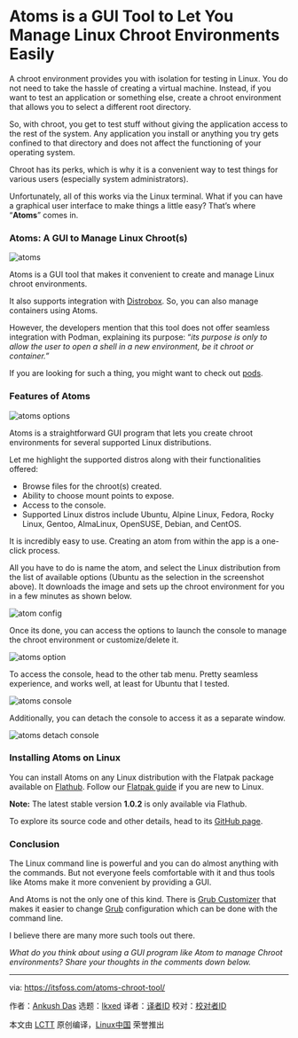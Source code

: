 [#]: subject: "Atoms is a GUI Tool to Let You Manage Linux Chroot Environments Easily"
[#]: via: "https://itsfoss.com/atoms-chroot-tool/"
[#]: author: "Ankush Das https://itsfoss.com/author/ankush/"
[#]: collector: "lkxed"
[#]: translator: "geekpi"
[#]: reviewer: " "
[#]: publisher: " "
[#]: url: " "

Atoms is a GUI Tool to Let You Manage Linux Chroot Environments Easily
======
A chroot environment provides you with isolation for testing in Linux. You do not need to take the hassle of creating a virtual machine. Instead, if you want to test an application or something else, create a chroot environment that allows you to select a different root directory.

So, with chroot, you get to test stuff without giving the application access to the rest of the system. Any application you install or anything you try gets confined to that directory and does not affect the functioning of your operating system.

Chroot has its perks, which is why it is a convenient way to test things for various users (especially system administrators).

Unfortunately, all of this works via the Linux terminal. What if you can have a graphical user interface to make things a little easy? That’s where “**Atoms**” comes in.

### Atoms: A GUI to Manage Linux Chroot(s)

![atoms][1]

Atoms is a GUI tool that makes it convenient to create and manage Linux chroot environments.

It also supports integration with [Distrobox][2]. So, you can also manage containers using Atoms.

However, the developers mention that this tool does not offer seamless integration with Podman, explaining its purpose: “*its purpose is only to allow the user to open a shell in a new environment, be it chroot or container.”*

If you are looking for such a thing, you might want to check out [pods][3].

### Features of Atoms

![atoms options][4]

Atoms is a straightforward GUI program that lets you create chroot environments for several supported Linux distributions.

Let me highlight the supported distros along with their functionalities offered:

* Browse files for the chroot(s) created.
* Ability to choose mount points to expose.
* Access to the console.
* Supported Linux distros include Ubuntu, Alpine Linux, Fedora, Rocky Linux, Gentoo, AlmaLinux, OpenSUSE, Debian, and CentOS.

It is incredibly easy to use. Creating an atom from within the app is a one-click process.

All you have to do is name the atom, and select the Linux distribution from the list of available options (Ubuntu as the selection in the screenshot above). It downloads the image and sets up the chroot environment for you in a few minutes as shown below.

![atom config][5]

Once its done, you can access the options to launch the console to manage the chroot environment or customize/delete it.

![atoms option][6]

To access the console, head to the other tab menu. Pretty seamless experience, and works well, at least for Ubuntu that I tested.

![atoms console][7]

Additionally, you can detach the console to access it as a separate window.

![atoms detach console][8]

### Installing Atoms on Linux

You can install Atoms on any Linux distribution with the Flatpak package available on [Flathub][9]. Follow our [Flatpak guide][10] if you are new to Linux.

**Note:** The latest stable version **1.0.2** is only available via Flathub.

To explore its source code and other details, head to its [GitHub page][11].

### Conclusion

The Linux command line is powerful and you can do almost anything with the commands. But not everyone feels comfortable with it and thus tools like Atoms make it more convenient by providing a GUI.

And Atoms is not the only one of this kind. There is [Grub Customizer][12] that makes it easier to change [Grub][13] configuration which can be done with the command line.

I believe there are many more such tools out there.

*What do you think about using a GUI program like Atom to manage Chroot environments? Share your thoughts in the comments down below.*

--------------------------------------------------------------------------------

via: https://itsfoss.com/atoms-chroot-tool/

作者：[Ankush Das][a]
选题：[lkxed][b]
译者：[译者ID](https://github.com/译者ID)
校对：[校对者ID](https://github.com/校对者ID)

本文由 [LCTT](https://github.com/LCTT/TranslateProject) 原创编译，[Linux中国](https://linux.cn/) 荣誉推出

[a]: https://itsfoss.com/author/ankush/
[b]: https://github.com/lkxed
[1]: https://itsfoss.com/wp-content/uploads/2022/09/atoms.png
[2]: https://itsfoss.com/distrobox/
[3]: https://github.com/marhkb/pods
[4]: https://itsfoss.com/wp-content/uploads/2022/09/atoms-options.png
[5]: https://itsfoss.com/wp-content/uploads/2022/09/atom-config.png
[6]: https://itsfoss.com/wp-content/uploads/2022/09/atoms-option.png
[7]: https://itsfoss.com/wp-content/uploads/2022/09/atoms-console.png
[8]: https://itsfoss.com/wp-content/uploads/2022/09/atoms-detach-console.png
[9]: https://flathub.org/apps/details/pm.mirko.Atoms
[10]: https://itsfoss.com/flatpak-guide/
[11]: https://github.com/AtomsDevs/Atoms
[12]: https://itsfoss.com/grub-customizer-ubuntu/
[13]: https://itsfoss.com/what-is-grub/
